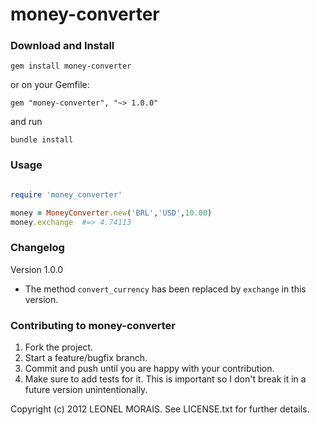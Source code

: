 # money-converter

### Download and Install
```
gem install money-converter
```

or on your Gemfile:
```
gem "money-converter", "~> 1.0.0"
```

and run
```
bundle install
```



### Usage

```ruby

require 'money_converter'

money = MoneyConverter.new('BRL','USD',10.00)
money.exchange  #=> 4.74113

```

### Changelog

Version 1.0.0

* The method ``` convert_currency ``` has been replaced by ``` exchange ``` in this version. 




### Contributing to money-converter
 
1. Fork the project.
2. Start a feature/bugfix branch.
3. Commit and push until you are happy with your contribution.
4. Make sure to add tests for it. This is important so I don't break it in a future version unintentionally.


Copyright (c) 2012 LEONEL MORAIS. See LICENSE.txt for
further details.

